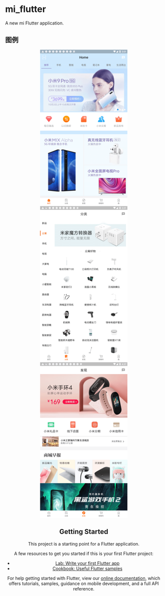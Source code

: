 # mi_flutter

A new mi Flutter application.

## 图例

<div align="center"><img alt="" src="https://github.com/j787701730/mi_flutter/blob/master/home.png" width="280"> <img alt="" src="https://github.com/j787701730/mi_flutter/blob/master/class.png" width="280">  <img alt="" src="https://github.com/j787701730/mi_flutter/blob/master/find.png" width="280">

## Getting Started

This project is a starting point for a Flutter application.

A few resources to get you started if this is your first Flutter project:

- [Lab: Write your first Flutter app](https://flutter.dev/docs/get-started/codelab)
- [Cookbook: Useful Flutter samples](https://flutter.dev/docs/cookbook)

For help getting started with Flutter, view our
[online documentation](https://flutter.dev/docs), which offers tutorials,
samples, guidance on mobile development, and a full API reference.
